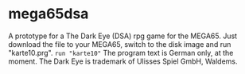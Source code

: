 # mega65dsa
A prototype for a The Dark Eye (DSA) rpg game for the MEGA65. Just download the file to your MEGA65, switch to the disk image and run "karte10.prg".
```run "karte10"```
The program text is German only, at the moment. The Dark Eye is trademark of Ulisses Spiel GmbH, Waldems.
